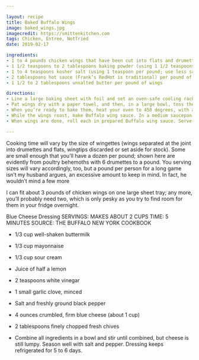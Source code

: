 ```yaml
---

layout: recipe
title: Baked Buffalo Wings
image: baked_wings.jpg
imagecredit: https://smittenkitchen.com
tags: Chicken, Entree, NotTried
date: 2019-02-17

ingredients:
- 1 to 4 pounds chicken wings that have been cut into flats and drumettes
- 1 1/2 teaspoons to 2 tablespoons baking powder (using 1 1/2 teaspoons per pound)
- 1 to 4 teaspoons kosher salt (using 1 teaspoon per pound; use less salt if you’re not using Diamond brand)
- 2 tablespoons hot sauce (Frank’s RedHot is traditional) per pound of wings
- 1 1/2 to 2 tablespoons unsalted butter per pound of wings

directions:
- Line a large baking sheet with foil and set an oven-safe cooling rack on top. I lightly coat mine with nonstick spray, but it’s probably not necessary.
- Pat wings dry with a paper towel, and then, in a large bowl, toss them with 1 1/2 teaspoons baking powder and 1 teaspoon kosher salt per pound of wings, until thoroughly coated. Arrange them on the rack with some space between them (the surface will not dry and crisp as well where they touch) and place in your refrigerator uncovered for 8 to 24 hours.
- When you’re ready to bake them, heat your oven to 450 degrees, with a rack set in the top half of your oven. Bake your wings for 20 minutes, flip them with tongs or a spatula, bake them for another 15 minutes, flip them back over again, and then for 15 final minutes, for a total roasting time of 50 minutes. You might need up to 5 minutes longer for larger wings. Wings are done with they are browned and crisp.
- While the wings roast, make Buffalo wing sauce. In a medium saucepan, for each pound of wings, combine 2 tablespoons of hot sauce and 1 1/2 tablespoons (for a hotter sauce) to 2 tablespoons (for a mild, more buttery sauce) unsalted butter over medium heat until melted, whisking to combine. Set aside. Make Blue Cheese Dressing, if you wish (recipe below) and prepare carrots and celery.
- When wings are done, roll each in prepared Buffalo wing sauce. Serve with fixings of your choice. Eat immediately.

---
```

Cooking time will vary by the size of wingettes (wings separated at the joint into drumettes and flats, wingtips discarded or set aside for stock). Some are small enough that you’ll have a dozen per pound; shown here are evidently from poultry behemoths with 6 drumettes to a pound. You serving sizes will vary accordingly, too, but a pound per person for a long game isn’t my husband argues, an excessive amount to keep in mind. In fact, he wouldn’t mind a few more

I can fit about 3 pounds of chicken wings on one large sheet tray; any more, you’ll probably need two, which is only pesky as you try to find room for them in your fridge overnight.

Blue Cheese Dressing
SERVINGS: MAKES ABOUT 2 CUPS TIME: 5 MINUTES SOURCE: THE BUFFALO NEW YORK COOKBOOK
- 1/3 cup well-shaken buttermilk
- 1/3 cup mayonnaise
- 1/3 cup sour cream
- Juice of half a lemon
- 2 teaspoons white vinegar
- 1 small garlic clove, minced
- Salt and freshly ground black pepper
- 4 ounces crumbled, firm blue cheese (about 1 cup)
- 2 tablespoons finely chopped fresh chives

- Combine all ingredients in a bowl and stir until combined, but cheese is still lumpy. Season well with salt and pepper. Dressing keeps refrigerated for 5 to 6 days.
